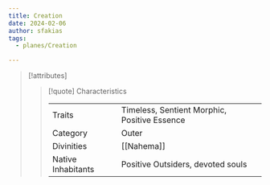 ```yaml
---
title: Creation
date: 2024-02-06
author: sfakias
tags:
  - planes/Creation

---
```

> [!attributes]
> 
> > [!quote] Characteristics
> >
> > | | |
> > | --- | --- |
> > | Traits |  Timeless, Sentient Morphic, Positive Essence |
> > | Category |  Outer |
> > | Divinities |  [[Nahema]] |
> > | Native Inhabitants |  Positive Outsiders, devoted souls |